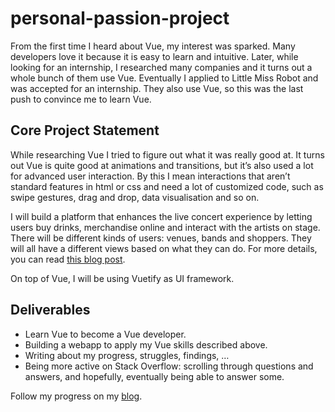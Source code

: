 # personal-passion-project
From the first time I heard about Vue, my interest was sparked. Many developers love it because it is easy to learn and intuitive. Later, while looking for an internship, I researched many companies and it turns out a whole bunch of them use Vue. Eventually I applied to Little Miss Robot and was accepted for an internship. They also use Vue, so this was the last push to convince me to learn Vue. 

## Core Project Statement
While researching Vue I tried to figure out what it was really good at. It turns out Vue is quite good at animations and transitions, but it’s also used a lot for advanced user interaction. By this I mean interactions that aren’t standard features in html or css and need a lot of customized code, such as swipe gestures, drag and drop, data visualisation and so on.
 
I will build a platform that enhances the live concert experience by letting users buy drinks, merchandise online and interact with the artists on stage. There will be different kinds of users: venues, bands and shoppers. They will all have a different views based on what they can do. For more details, you can read [this blog post](https://larsmarginet1.wixsite.com/blog/post/project-overview-concery).

On top of Vue, I will be using Vuetify as UI framework. 

## Deliverables 
* Learn Vue to become a Vue developer.
* Building a webapp to apply my Vue skills described above.
* Writing about my progress, struggles, findings, …
* Being more active on Stack Overflow: scrolling through questions and answers, and hopefully, eventually being able to answer some. 

Follow my progress on my [blog](https://larsmarginet1.wixsite.com/blog).

